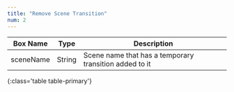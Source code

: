 ```yaml
---
title: "Remove Scene Transition"
num: 2
---
```


| Box Name | Type | Description | 
|-------|--------|--------
|sceneName|	String	|Scene name that has a temporary transition added to it|
{:class='table table-primary'}









